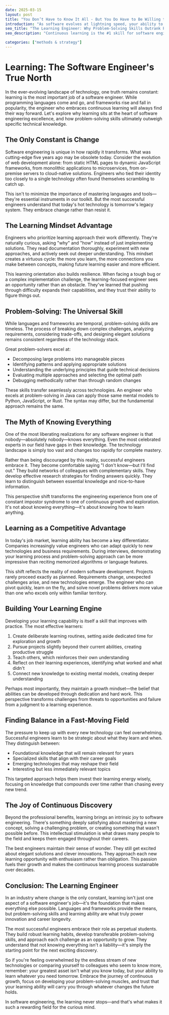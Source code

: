 ```yaml
---
date: 2025-03-15
layout: post
title: "You Don’t Have to Know It All - But You Do Have to Be Willing to Learn"
introduction: "As software evolves at lightning speed, your ability to learn matters more than your current tech stack. I’ve found that those who master problem-solving thrive, while those fixated on specific languages get left behind."
seo_title: "The Learning Engineer: Why Problem-Solving Skills Outrank Programming Languages | Tech Career Growth"
seo_description: "Continuous learning is the #1 skill for software engineers in 2025. Strong problem-solving abilities trump programming language expertise. Find actionable strategies to build your learning engine for long-term tech career success."

categories: ["methods & strategy"]
---
```


# Learning: The Software Engineer's True North

In the ever-evolving landscape of technology, one truth remains constant: learning is the most important job of a software engineer. While programming languages come and go, and frameworks rise and fall in popularity, the engineer who embraces continuous learning will always find their way forward. Let's explore why learning sits at the heart of software engineering excellence, and how problem-solving skills ultimately outweigh specific technical knowledge.

## The Only Constant is Change

Software engineering is unique in how rapidly it transforms. What was cutting-edge five years ago may be obsolete today. Consider the evolution of web development alone: from static HTML pages to dynamic JavaScript frameworks, from monolithic applications to microservices, from on-premise servers to cloud-native solutions. Engineers who tied their identity too closely to a single technology often found themselves scrambling to catch up.

This isn't to minimize the importance of mastering languages and tools—they're essential instruments in our toolkit. But the most successful engineers understand that today's hot technology is tomorrow's legacy system. They embrace change rather than resist it.

## The Learning Mindset Advantage

Engineers who prioritize learning approach their work differently. They're naturally curious, asking "why" and "how" instead of just implementing solutions. They read documentation thoroughly, experiment with new approaches, and actively seek out deeper understanding. This mindset creates a virtuous cycle: the more you learn, the more connections you make between concepts, making future learning easier and more efficient.

This learning orientation also builds resilience. When facing a tough bug or a complex implementation challenge, the learning-focused engineer sees an opportunity rather than an obstacle. They've learned that pushing through difficulty expands their capabilities, and they trust their ability to figure things out.

## Problem-Solving: The Universal Skill

While languages and frameworks are temporal, problem-solving skills are timeless. The process of breaking down complex challenges, analyzing requirements, considering trade-offs, and designing elegant solutions remains consistent regardless of the technology stack.

Great problem-solvers excel at:

- Decomposing large problems into manageable pieces
- Identifying patterns and applying appropriate solutions
- Understanding the underlying principles that guide technical decisions
- Evaluating multiple approaches and selecting the optimal path
- Debugging methodically rather than through random changes

These skills transfer seamlessly across technologies. An engineer who excels at problem-solving in Java can apply those same mental models to Python, JavaScript, or Rust. The syntax may differ, but the fundamental approach remains the same.

## The Myth of Knowing Everything

One of the most liberating realizations for any software engineer is that nobody—absolutely nobody—knows everything. Even the most celebrated experts in our field have gaps in their knowledge. The technology landscape is simply too vast and changes too rapidly for complete mastery.

Rather than being discouraged by this reality, successful engineers embrace it. They become comfortable saying "I don't know—but I'll find out." They build networks of colleagues with complementary skills. They develop effective research strategies for finding answers quickly. They learn to distinguish between essential knowledge and nice-to-have information.

This perspective shift transforms the engineering experience from one of constant impostor syndrome to one of continuous growth and exploration. It's not about knowing everything—it's about knowing how to learn anything.

## Learning as a Competitive Advantage

In today's job market, learning ability has become a key differentiator. Companies increasingly value engineers who can adapt quickly to new technologies and business requirements. During interviews, demonstrating your learning process and problem-solving approach can be more impressive than reciting memorized algorithms or language features.

This shift reflects the reality of modern software development. Projects rarely proceed exactly as planned. Requirements change, unexpected challenges arise, and new technologies emerge. The engineer who can pivot quickly, learn on the fly, and solve novel problems delivers more value than one who excels only within familiar territory.

## Building Your Learning Engine

Developing your learning capability is itself a skill that improves with practice. The most effective learners:

1. Create deliberate learning routines, setting aside dedicated time for exploration and growth
2. Pursue projects slightly beyond their current abilities, creating productive struggle
3. Teach others, which reinforces their own understanding
4. Reflect on their learning experiences, identifying what worked and what didn't
5. Connect new knowledge to existing mental models, creating deeper understanding

Perhaps most importantly, they maintain a growth mindset—the belief that abilities can be developed through dedication and hard work. This perspective transforms challenges from threats to opportunities and failure from a judgment to a learning experience.

## Finding Balance in a Fast-Moving Field

The pressure to keep up with every new technology can feel overwhelming. Successful engineers learn to be strategic about what they learn and when. They distinguish between:

- Foundational knowledge that will remain relevant for years
- Specialized skills that align with their career goals
- Emerging technologies that may reshape their field
- Interesting but less immediately relevant topics

This targeted approach helps them invest their learning energy wisely, focusing on knowledge that compounds over time rather than chasing every new trend.

## The Joy of Continuous Discovery

Beyond the professional benefits, learning brings an intrinsic joy to software engineering. There's something deeply satisfying about mastering a new concept, solving a challenging problem, or creating something that wasn't possible before. This intellectual stimulation is what draws many people to the field and keeps them engaged throughout their careers.

The best engineers maintain their sense of wonder. They still get excited about elegant solutions and clever innovations. They approach each new learning opportunity with enthusiasm rather than obligation. This passion fuels their growth and makes the continuous learning process sustainable over decades.

## Conclusion: The Learning Engineer

In an industry where change is the only constant, learning isn't just one aspect of a software engineer's job—it's the foundation that makes everything else possible. Languages and frameworks provide the means, but problem-solving skills and learning ability are what truly power innovation and career longevity.

The most successful engineers embrace their role as perpetual students. They build robust learning habits, develop transferable problem-solving skills, and approach each challenge as an opportunity to grow. They understand that not knowing everything isn't a liability—it's simply the starting point for the next exciting discovery.

So if you're feeling overwhelmed by the endless stream of new technologies or comparing yourself to colleagues who seem to know more, remember: your greatest asset isn't what you know today, but your ability to learn whatever you need tomorrow. Embrace the journey of continuous growth, focus on developing your problem-solving muscles, and trust that your learning ability will carry you through whatever changes the future holds.

In software engineering, the learning never stops—and that's what makes it such a rewarding field for the curious mind.

